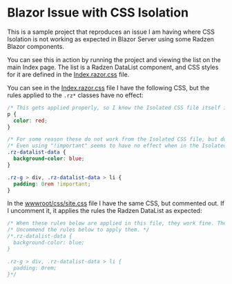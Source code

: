 # Blazor Issue with CSS Isolation

This is a sample project that reproduces an issue I am having where CSS Isolation is not working as expected in Blazor Server using some Radzen Blazor components.

You can see this in action by running the project and viewing the list on the main Index page.
The list is a Radzen DataList component, and CSS styles for it are defined in the [Index.razor.css](/src/Blazor.Issue.CssIsolation/Pages/Index.razor.css) file.

You can see in the [Index.razor.css](/src/Blazor.Issue.CssIsolation/Pages/Index.razor.css) file I have the following CSS, but the rules applied to the `.rz*` classes have no effect:

```css
/* This gets applied properly, so I know the Isolated CSS file itself is being applied. */
p {
  color: red;
}

/* For some reason these do not work from the Isolated CSS file, but do work from the wwwroot/css/site.css file */
/* Even using "!important" seems to have no effect when in the Isolated CSS file. */
.rz-datalist-data {
  background-color: blue;
}

.rz-g > div, .rz-datalist-data > li {
  padding: 0rem !important;
}
```

In the [wwwroot/css/site.css](/src/Blazor.Issue.CssIsolation/wwwroot/css/site.css) file I have the same CSS, but commented out.
If I uncomment it, it applies the rules the Radzen DataList as expected:

```css
/* When these rules below are applied in this file, they work fine. They do not work when defined in an Isolated CSS file though. */
/* Uncommend the rules below to apply them. */
/*.rz-datalist-data {
  background-color: blue;
}

.rz-g > div, .rz-datalist-data > li {
  padding: 0rem;
}*/
```
